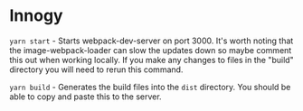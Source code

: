 # Innogy

`yarn start` - Starts webpack-dev-server on port 3000. It's worth noting that the image-webpack-loader can slow the updates down so maybe comment this out when working locally. If you make any changes to files in the "build" directory you will need to rerun this command.

`yarn build` - Generates the build files into the `dist` directory. You should be able to copy and paste this to the server.
